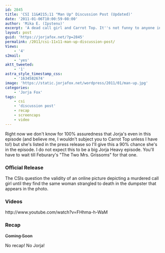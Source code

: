 ```yaml
---
id: 2845
title: 'CSI 11&#215;11 "Man Up" Discussion Post (Updated)'
date: '2011-01-06T10:00:59-08:00'
author: 'Mika E. (Ipstenu)'
excerpt: 'A dead call girl and Carrot Top. It''s not funny to anyone in tonight''s episode of CSI! <em>Edited at 9pm ET - No Jorja!</em>'
layout: post
guid: 'https://jorjafox.net/?p=2845'
permalink: /2011/csi-11x11-man-up-discussion-post/
Views:
    - '4'
s2mail:
    - 'yes'
aktt_tweeted:
    - '1'
astra_style_timestamp_css:
    - '1634582674'
image: 'https://static.jorjafox.net/wordpress/2011/01/man-up.jpg'
categories:
    - 'Jorja Fox'
tags:
    - csi
    - 'discussion post'
    - recap
    - screencaps
    - video
---
```


Right now we don't know for 100% assuredness that Jorja's even in this episode (and believe me, I wouldn't subject you to Carrot Top unless I have to!) but she's listed in the press release so I'll give this a 90% chance she's in the episode.  I do not expect this to be a big Jorja Heavy episode.  You'll have to wait till Feburary's "The Two Mrs. Grissoms" for that one.

<h3>Official Release</h3>
The CSIs question the validity of an online picture depicting a murdered call girl until they find the same woman strangled to death in the dumpster that appears in the photo.

<h3>Videos</h3>
http://www.youtube.com/watch?v=FHhma-h-WaM

<h3>Recap</h3>
<del>Coming Soon</del>

No recap! No Jorja!
